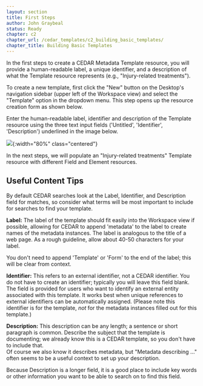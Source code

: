 ```yaml
---
layout: section
title: First Steps
author: John Graybeal
status: Ready
chapter: c2
chapter_url: /cedar_templates/c2_building_basic_templates/
chapter_title: Building Basic Templates
---
```


In the first steps to create a CEDAR Metadata Template resource, 
you will provide a human-readable label, a unique identifier, 
and a description of what the Template resource represents (e.g., "Injury-related treatments"). 

To create a new template, first click the "New" button on the Desktop's navigation sidebar
(upper left of the Workspace view) and
select the "Template" option in the dropdown menu. 
This step opens up the resource creation form as shown below. 

Enter the human-readable label, identifier and description of the Template resource 
using the three text input fields ('Untitled', 'Identifier', 'Description') 
underlined in the image below. 

![](https://github.com/metadatacenter/cedar-manual/raw/master/docs/assets/imgs/creating-new-template-20191216.png){:width="80%" class="centered"}

In the next steps, we will populate an "Injury-related treatments" Template resource with different Field and Element resources. 

## **Useful Content Tips**

By default CEDAR searches look at the Label, Identifier, and Description field for matches,
so consider what terms will be most important to include for searches to find your template. 

**Label:** The label of the template should fit easily into the Workspace view if possible, 
allowing for CEDAR to append 'metadata' to the label to create names of the metadata instances. 
The label is analogous to the title of a web page. 
As a rough guideline, allow about 40-50 characters for your label.

You don't need to append 'Template' or 'Form' to the end of the label; 
this will be clear from context.

**Identifier:** This refers to an external identifier, not a CEDAR identifier.
You do not have to create an identifier; 
typically you will leave this field blank. 
The field is provided for users
who want to identify an external entity associated with this template. 
It works best when unique references to external identifiers can be automatically assigned.
(Please note this identifier is for the template, 
*not* for the metadata instances filled out for this template.)

**Description:** This description can be any length; 
a sentence or short paragraph is common. 
Describe the subject that the template is documenting; 
we already know this is a CEDAR template, 
so you don't have to include that.  
Of course we also know it describes metadata, 
but "Metadata describing …" often seems to be a useful context to set up your description.

Because Description is a longer field, it is a good place to include key words or other
information you want to be able to search on to find this field. 










